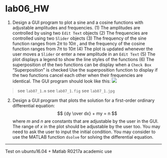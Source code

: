 # lab06_HW
1. Design a GUI program to plot a sine and a cosine functions with adjustable amplitudes and frequencies.
(1) The amplitudes are controlled by using two `Edit Text` objects
(2) The frequencies are controlled using two `Slider` objects
(3) The frequency of the sine function ranges from $2\pi$ to $10\pi$ , and the frequency of the cosine function ranges from $7\pi$ to $10\pi$
(4) The plot is updated whenever the user moves a `Slider` or enter a new amplitude in an `Edit Text`
(5) The plot displays a legend to show the line styles of the functions
(6) The superposition of the two functions can be display when a `Check Box` “Superposition” is checked Use the superposition function to display if the two functions cancel each other when their frequencies are identical. The GUI program should look like this:
![](https://i.imgur.com/tl4WLEC.png)
> see `lab07_1.m`
> see `lab07_1.fig`
> see `lab07_1.jpg`

2. Design a GUI program that plots the solution for a first-order ordinary differential equation:
$$ {dy \over dx} + my = n $$
where $m$ and $n$ are constants that are adjustable by the user in the GUI. The range of $x$ in the plot should be adjustable by the user too. You may need to ask the user to input the initial condition. You may consider to use the MATLAB function `dsolve` for solving the differential equation.

---
Test on ubuntu16.04 + Matlab R0217a academic use